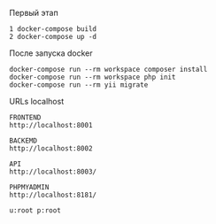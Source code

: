 Первый этап
~~~~
1 docker-compose build
2 docker-compose up -d
~~~~

После запуска docker
~~~~
docker-compose run --rm workspace composer install
docker-compose run --rm workspace php init
docker-compose run --rm yii migrate
~~~~

URLs localhost
~~~~
FRONTEND
http://localhost:8001

BACKEMD
http://localhost:8002

API
http://localhost:8003/

PHPMYADMIN
http://localhost:8181/

u:root p:root
~~~~


